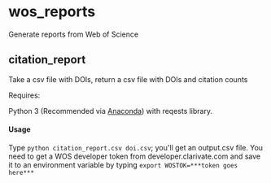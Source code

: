 # wos_reports

Generate reports from Web of Science

## citation_report

Take a csv file with DOIs, return a csv file with DOIs and citation counts

Requires: 

Python 3 (Recommended via [Anaconda](https://www.anaconda.com/download)) with reqests library.

#### Usage
Type `python citation_report.csv doi.csv`; you'll get an output.csv file.  You
need to get a WOS developer token from developer.clarivate.com and save it to
an environment variable by typing `export WOSTOK=***token goes here***`
